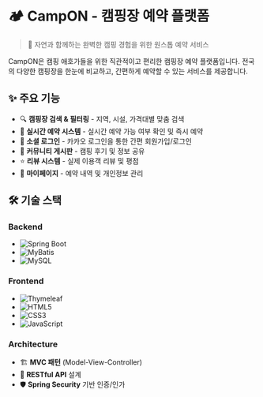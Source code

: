 # 🏕️ CampON - 캠핑장 예약 플랫폼

> 🌲 자연과 함께하는 완벽한 캠핑 경험을 위한 원스톱 예약 서비스

CampON은 캠핑 애호가들을 위한 직관적이고 편리한 캠핑장 예약 플랫폼입니다. 
전국의 다양한 캠핑장을 한눈에 비교하고, 간편하게 예약할 수 있는 서비스를 제공합니다.

## ✨ 주요 기능

- 🔍 **캠핑장 검색 & 필터링** - 지역, 시설, 가격대별 맞춤 검색
- 📅 **실시간 예약 시스템** - 실시간 예약 가능 여부 확인 및 즉시 예약
- 👥 **소셜 로그인** - 카카오 로그인을 통한 간편 회원가입/로그인
- 💬 **커뮤니티 게시판** - 캠핑 후기 및 정보 공유
- ⭐ **리뷰 시스템** - 실제 이용객 리뷰 및 평점
- 👤 **마이페이지** - 예약 내역 및 개인정보 관리

## 🛠️ 기술 스택

### Backend
- ![Spring Boot](https://img.shields.io/badge/Spring%20Boot-6DB33F?style=flat-square&logo=spring&logoColor=white)
- ![MyBatis](https://img.shields.io/badge/MyBatis-000000?style=flat-square&logo=mybatis&logoColor=white)
- ![MySQL](https://img.shields.io/badge/MySQL-4479A1?style=flat-square&logo=mysql&logoColor=white)

### Frontend
- ![Thymeleaf](https://img.shields.io/badge/Thymeleaf-005F0F?style=flat-square&logo=thymeleaf&logoColor=white)
- ![HTML5](https://img.shields.io/badge/HTML5-E34F26?style=flat-square&logo=html5&logoColor=white)
- ![CSS3](https://img.shields.io/badge/CSS3-1572B6?style=flat-square&logo=css3&logoColor=white)
- ![JavaScript](https://img.shields.io/badge/JavaScript-F7DF1E?style=flat-square&logo=javascript&logoColor=black)

### Architecture
- 🏗️ **MVC 패턴** (Model-View-Controller)
- 🔄 **RESTful API** 설계
- 🛡️ **Spring Security** 기반 인증/인가  
